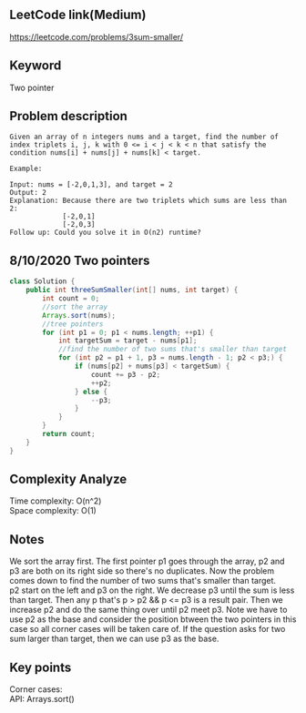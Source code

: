 ## LeetCode link(Medium)
https://leetcode.com/problems/3sum-smaller/

## Keyword
Two pointer

## Problem description
```
Given an array of n integers nums and a target, find the number of index triplets i, j, k with 0 <= i < j < k < n that satisfy the condition nums[i] + nums[j] + nums[k] < target.

Example:

Input: nums = [-2,0,1,3], and target = 2
Output: 2 
Explanation: Because there are two triplets which sums are less than 2:
             [-2,0,1]
             [-2,0,3]
Follow up: Could you solve it in O(n2) runtime?
```
## 8/10/2020 Two pointers

```java
class Solution {
    public int threeSumSmaller(int[] nums, int target) {
        int count = 0;
        //sort the array
        Arrays.sort(nums);
        //tree pointers
        for (int p1 = 0; p1 < nums.length; ++p1) {
            int targetSum = target - nums[p1];
            //find the number of two sums that's smaller than target
            for (int p2 = p1 + 1, p3 = nums.length - 1; p2 < p3;) {
                if (nums[p2] + nums[p3] < targetSum) {
                    count += p3 - p2;
                    ++p2;
                } else {
                    --p3;
                }
            }
        }
        return count;
    }
}
```

## Complexity Analyze
Time complexity: O(n^2)\
Space complexity: O(1)

## Notes
We sort the array first. The first pointer p1 goes through the array, p2 and p3 are both on its right side so there's no duplicates. Now the problem comes down to find the number of two sums that's smaller than target.  
p2 start on the left and p3 on the right. We decrease p3 until the sum is less than target. Then any p that's p > p2 && p <= p3 is a result pair. Then we increase p2 and do the same thing over until p2 meet p3. Note we have to use p2 as the base and consider the position btween the two pointers in this case so all corner cases will be taken care of. If the question asks for two sum larger than target, then we can use p3 as the base.

## Key points
Corner cases: \
API: Arrays.sort()
